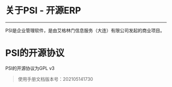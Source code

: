 # 关于PSI - 开源ERP

---

PSI是企业管理软件，是由艾格林门信息服务（大连）有限公司发起的商业项目。

# PSI的开源协议

PSI的开源协议为GPL v3

> 使用手册文档版本号：202105141730
